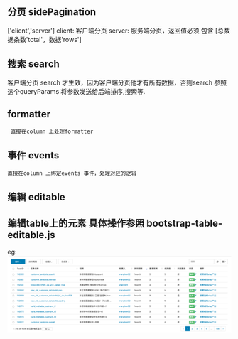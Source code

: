 ## 分页 sidePagination
  ['client','server']
  client: 客户端分页
  server: 服务端分页，返回值必须 包含 [总数据条数'total'，数据'rows']
## 搜索 search
  客户端分页 search 才生效，因为客户端分页他才有所有数据，否则search 参照这个queryParams
    将参数发送给后端排序,搜索等.
## formatter
     直接在column 上处理formatter
## 事件 events
    直接在column 上绑定events 事件，处理对应的逻辑
## 编辑 editable
   编辑table上的元素 具体操作参照 bootstrap-table-editable.js
   ---
eg:
![avatar](./xg.png)

